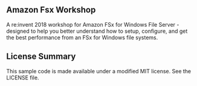 ## Amazon Fsx Workshop

A re:invent 2018 workshop for Amazon FSx for Windows File Server - designed to help you better understand how to setup, configure, and get the best performance from an FSx for Windows file systems.

## License Summary

This sample code is made available under a modified MIT license. See the LICENSE file.

